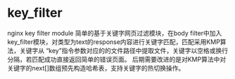 key_filter
==========

nginx key filter module
简单的基于关键字网页过滤模块，在body filter中加入key_filter模块，对类型为text的response内容进行关键字匹配，匹配采用KMP算法，关键字从
“key”指令参数对应的的文件路径中提取文件，关键字以空格或换行分隔，若匹配成功直接返回简单的错误页面。
后期需要改进的是对KMP算法中对关键字的next[]数组预先构造哈希表，支持关键字的热切换操作。
